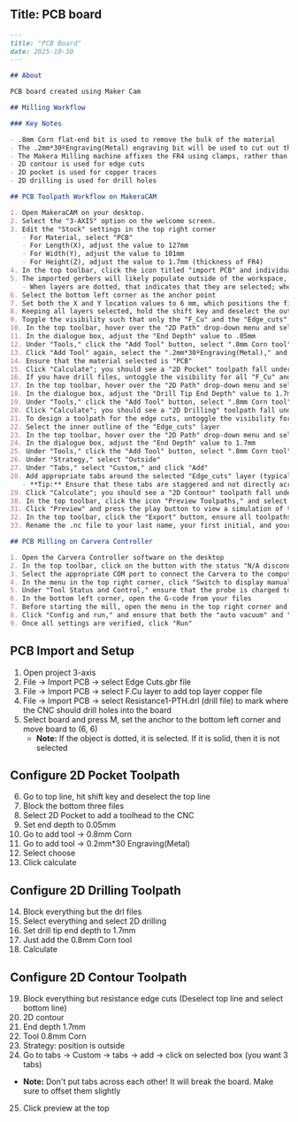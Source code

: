 ## Title: PCB board

```markdown
---
title: "PCB Board"
date: 2025-10-30
---

## About

PCB board created using Maker Cam

## Milling Workflow

### Key Notes

- .8mm Corn flat-end bit is used to remove the bulk of the material
- The .2mm*30ºEngraving(Metal) engraving bit will be used to cut out the copper traces
- The Makera Milling machine affixes the FR4 using clamps, rather than adhesive, so tabs are necessary to keep the PCB in place
- 2D contour is used for edge cuts
- 2D pocket is used for copper traces
- 2D drilling is used for drill holes

## PCB Toolpath Workflow on MakeraCAM

1. Open MakeraCAM on your desktop.
2. Select the "3-AXIS" option on the welcome screen.
3. Edit the "Stock" settings in the top right corner
   - For Material, select "PCB"
   - For Length(X), adjust the value to 127mm
   - For Width(Y), adjust the value to 101mm
   - For Height(Z), adjust the value to 1.7mm (thickness of FR4)
4. In the top toolbar, click the icon titled "import PCB" and individually insert all Gerber files into the workspace.
5. The imported gerbers will likely populate outside of the workspace, so select all 2D layers, hover over the "Adjust object" and "Transform" drop-down menu and select the "Move" tool
   - When layers are dotted, that indicates that they are selected; when layers are solid, that indicates that they are unselected
6. Select the bottom left corner as the anchor point
7. Set both the X and Y location values to 6 mm, which positions the file in the bottom right corner of the workspace
8. Keeping all layers selected, hold the shift key and deselect the outer edge of the Edge_cuts
9. Toggle the visibility such that only the "F_Cu" and the "Edge_cuts" layer are visible
10. In the top toolbar, hover over the "2D Path" drop-down menu and select the "2D Pocket" option
11. In the dialogue box, adjust the "End Depth" value to .05mm
12. Under "Tools," click the "Add Tool" button, select ".8mm Corn tool" and click "Choose"
13. Click "Add Tool" again, select the ".2mm*30ºEngraving(Metal)," and click "Choose"
14. Ensure that the material selected is "PCB"
15. Click "Calculate"; you should see a "2D Pocket" toolpath fall under the Path dropdown in the hierarchy
16. If you have drill files, untoggle the visibility for all "F_Cu" and "Edge_cuts" layers and toggle visibility for all drill files
17. In the top toolbar, hover over the "2D Path" drop-down menu and select the "2D Drilling" option
18. In the dialogue box, adjust the "Drill Tip End Depth" value to 1.7mm
19. Under "Tools," click the "Add Tool" button, select ".8mm Corn tool" and click "Choose"
20. Click "Calculate"; you should see a "2D Drilling" toolpath fall under the Path dropdown in the hierarchy
21. To design a toolpath for the edge cuts, untoggle the visibility for all drill files and toggle visibility for solely the "Edge_cuts" layer
22. Select the inner outline of the "Edge_cuts" layer
23. In the top toolbar, hover over the "2D Path" drop-down menu and select the "2D Contour" option (synonymous with a "Pocket" cut)
24. In the dialogue box, adjust the "End Depth" value to 1.7mm
25. Under "Tools," click the "Add Tool" button, select ".8mm Corn tool" and click "Choose"
26. Under "Strategy," select "Outside"
27. Under "Tabs," select "Custom," and click "Add"
28. Add appropriate tabs around the selected "Edge_cuts" layer (typically, 3 will be sufficient)
   - **Tip:** Ensure that these tabs are staggered and not directly across from one another
29. Click "Calculate"; you should see a "2D Contour" toolpath fall under the Path dropdown in the hierarchy
30. In the top toolbar, click the icon "Preview Toolpaths," and select all toolpaths in the pop-up dialogue box
31. Click "Preview" and press the play button to view a simulation of the toolpaths
32. In the top toolbar, click the "Export" button, ensure all toolpaths are selected, and click "Export"
33. Rename the .nc file to your last name, your first initial, and your project name, followed by "gcode"

## PCB Milling on Carvera Controller

1. Open the Carvera Controller software on the desktop
2. In the top toolbar, click on the button with the status "N/A disconnected"
3. Select the appropriate COM port to connect the Carvera to the computer (if the COM port is already connected, leave it as is)
4. In the menu in the top right corner, click "Switch to display manual control interface" followed by the "Home" button
5. Under "Tool Status and Control," ensure that the probe is charged to at least 3.6V (this ensures the machine operates in the z-axis as intended)
6. In the bottom left corner, open the G-code from your files
7. Before starting the mill, open the menu in the top right corner and click the "Switch to display file preview interface" to preview the toolpaths
8. Click "Config and run," and ensure that both the "auto vacuum" and "auto leveling" options are on.
9. Once all settings are verified, click "Run"
```
## PCB Import and Setup

1. Open project 3-axis
2. File → Import PCB → select Edge Cuts.gbr file
3. File → Import PCB → select F.Cu layer to add top layer copper file
4. File → Import PCB → select Resistance1-PTH.drl (drill file) to mark where the CNC should drill holes into the board
5. Select board and press M, set the anchor to the bottom left corner and move board to (6, 6)
   - **Note:** If the object is dotted, it is selected. If it is solid, then it is not selected

## Configure 2D Pocket Toolpath

6. Go to top line, hit shift key and deselect the top line
7. Block the bottom three files
8. Select 2D Pocket to add a toolhead to the CNC
9. Set end depth to 0.05mm
10. Go to add tool → 0.8mm Corn
11. Go to add tool → 0.2mm*30 Engraving(Metal)
12. Select choose
13. Click calculate

## Configure 2D Drilling Toolpath

14. Block everything but the drl files
15. Select everything and select 2D drilling
16. Set drill tip end depth to 1.7mm
17. Just add the 0.8mm Corn tool
18. Calculate

## Configure 2D Contour Toolpath

19. Block everything but resistance edge cuts (Deselect top line and select bottom line)
20. 2D contour
21. End depth 1.7mm
22. Tool 0.8mm Corn
23. Strategy: position is outside
24. Go to tabs → Custom → tabs → add → click on selected box (you want 3 tabs)
   - **Note:** Don't put tabs across each other! It will break the board. Make sure to offset them slightly
25. Click preview at the top

